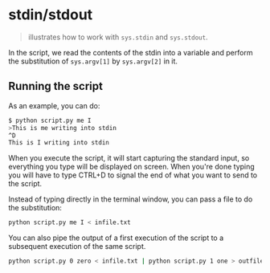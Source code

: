 # stdin/stdout
> illustrates how to work with `sys.stdin` and `sys.stdout`.

In the script, we read the contents of the stdin into a variable and perform the substitution of `sys.argv[1]` by `sys.argv[2]` in it.

## Running the script

As an example, you can do:

```bash
$ python script.py me I
>This is me writing into stdin
^D
This is I writing into stdin
```

When you execute the script, it will start capturing the standard input, so everything you type will be displayed on screen. When you're done typing you will have to type CTRL+D to signal the end of what you want to send to the script.

Instead of typing directly in the terminal window, you can pass a file to do the substitution:

```bash
python script.py me I < infile.txt
```

You can also pipe the output of a first execution of the script to a subsequent execution of the same script.

```bash
python script.py 0 zero < infile.txt | python script.py 1 one > outfile.txt
```